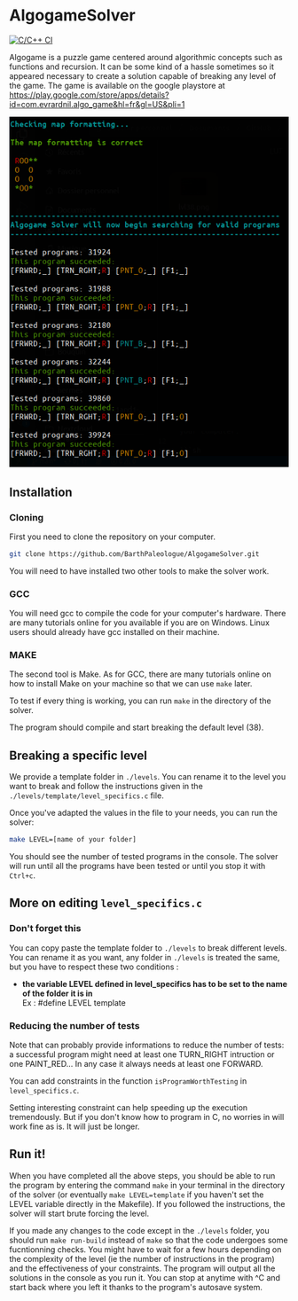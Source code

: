 # AlgogameSolver

[![C/C++ CI](https://github.com/BarthPaleologue/AlgogameSolver/actions/workflows/c-cpp.yml/badge.svg)](https://github.com/BarthPaleologue/AlgogameSolver/actions/workflows/c-cpp.yml)

Algogame is a puzzle game centered around algorithmic concepts such as functions and recursion. It can be some kind of a hassle sometimes so it appeared necessary to create a solution capable of breaking any level of the game. The game is available on the google playstore at <a href="https://play.google.com/store/apps/details?id=com.evrardnil.algo_game&hl=fr&gl=US&pli=1">https://play.google.com/store/apps/details?id=com.evrardnil.algo_game&hl=fr&gl=US&pli=1</a>

![Showcase](./cover/lvl12.png)

## Installation

### Cloning

First you need to clone the repository on your computer.

```sh
git clone https://github.com/BarthPaleologue/AlgogameSolver.git
```

You will need to have installed two other tools to make the solver work.

### GCC

You will need gcc to compile the code for your computer's hardware. There are many tutorials online for you available if you are on Windows. Linux users should already have gcc installed on their machine.

### MAKE

The second tool is Make. As for GCC, there are many tutorials online on how to install Make on your machine so that we can use `make` later.

To test if every thing is working, you can run `make` in the directory of the solver.

The program should compile and start breaking the default level (38).

## Breaking a specific level

We provide a template folder in `./levels`.
You can rename it to the level you want to break and follow the instructions given in the  `./levels/template/level_specifics.c` file.

Once you've adapted the values in the file to your needs, you can run the solver:

```sh
make LEVEL=[name of your folder]
```

You should see the number of tested programs in the console. The solver will run until all the programs have been tested or until you stop it with `Ctrl+c`.

## More on editing `level_specifics.c`

### Don't forget this

You can copy paste the template folder to `./levels` to break different levels. You can rename it as you want, any folder in `./levels` is treated the same, but you have to respect these two conditions :
- **the variable LEVEL defined in level_specifics has to be set to the name of the folder it is in** <br> Ex : #define LEVEL template

### Reducing the number of tests

Note that can probably provide informations to reduce the number of tests: a successful program might need at least one TURN_RIGHT intruction or one PAINT_RED... In any case it always needs at least one FORWARD. 

You can add constraints in the function `isProgramWorthTesting` in `level_specifics.c`. 

Setting interesting constraint can help speeding up the execution tremendously. But if you don't know how to program in C, no worries in will work fine as is. It will just be longer.


## Run it!

When you have completed all the above steps, you should be able to run the program by entering the command `make` in your terminal in the directory of the solver (or eventually `make LEVEL=template` if you haven't set the LEVEL variable directly in the Makefile). If you followed the instructions, the solver will start brute forcing the level. 

If you made any changes to the code except in the `./levels` folder, you should run `make run-build` instead of `make` so that the code undergoes some fucntionning checks.
You might have to wait for a few hours depending on the complexity of the level (ie the number of instructions in the program) and the effectiveness of your constraints.
The program will output all the solutions in the console as you run it.
You can stop at anytime with ^C and start back where you left it thanks to the program's autosave system.